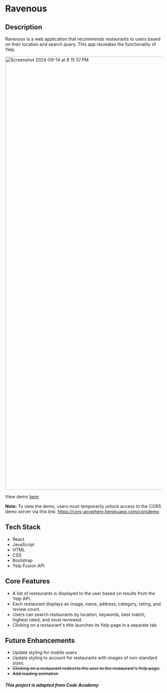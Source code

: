 # Ravenous

## Description
Ravenous is a web application that recommends restaurants to users based on their location and search query. This app recreates the functionality of Yelp. 

<img width="1393" alt="Screenshot 2024-09-14 at 8 15 57 PM" src="https://github.com/user-attachments/assets/6f41c6e8-1877-408d-86ea-a4ca07cee171">

View demo [here](https://calaisg-ravenous.netlify.app/)

**Note:** To view the demo, users must temporarily unlock access to the CORS demo server via this link: https://cors-anywhere.herokuapp.com/corsdemo

## Tech Stack
* React
* JavaScript
* HTML
* CSS
* Bootstrap
* Yelp Fusion API

## Core Features
* A list of restaurants is displayed to the user based on results from the Yelp API.
* Each restaurant displays an image, name, address, category, rating, and review count.
* Users can search restaurants by location, keywords, best match, highest rated, and most reviewed.
* Clicking on a restaurant's title launches its Yelp page in a separate tab.

## Future Enhancements 
* Update styling for mobile users.
* Update styling to account for restaurants with images of non-standard sizes.
* ~~Clicking on a restaurant redirects the user to the restaurant's Yelp page.~~
* ~~Add loading animation~~

##### This project is adapted from Code Academy
